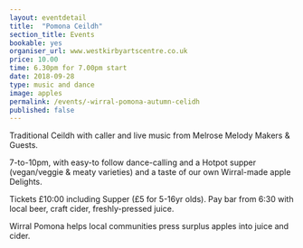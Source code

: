 ```yaml
---
layout: eventdetail
title:  "Pomona Ceildh"
section_title: Events
bookable: yes
organiser_url: www.westkirbyartscentre.co.uk
price: 10.00
time: 6.30pm for 7.00pm start
date: 2018-09-28
type: music and dance
image: apples
permalink: /events/-wirral-pomona-autumn-celidh
published: false
---
```


Traditional Ceildh with caller and live music from Melrose Melody Makers & Guests.

7-to-10pm, with easy-to follow dance-calling and a Hotpot supper (vegan/veggie & meaty varieties) and a taste of our own  Wirral-made apple Delights.

Tickets £10:00 including Supper (£5 for 5-16yr olds). Pay bar from 6:30 with local beer, craft cider, freshly-pressed juice.

Wirral Pomona helps local communities press surplus apples into juice and cider.
